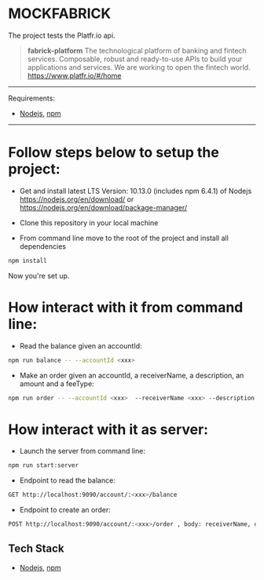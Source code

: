 MOCKFABRICK
========

The project tests the Platfr.io api. 

> **fabrick-platform** The technological platform of banking and fintech services.
Composable, robust and ready-to-use APIs to build your applications and services.
We are working to open the fintech world. https://www.platfr.io/#/home

------------
Requirements:
  - [Nodejs][], [npm][]
------------
# Follow steps below to setup the project:

- Get and install latest LTS Version: 10.13.0 (includes npm 6.4.1) of Nodejs https://nodejs.org/en/download/ or https://nodejs.org/en/download/package-manager/

- Clone this repository in your local machine

- From command line move to the root of the project and install all dependencies 
```bash
npm install
```
Now you're set up.

# How interact with it from command line:
- Read the balance given an accountId:
```bash
npm run balance -- --accountId <xxx>
```
- Make an order given an accountId, a receiverName, a description, an amount and a feeType:
```bash
npm run order -- --accountId <xxx>  --receiverName <xxx> --description <xxx> --amount <xxx> --currency <xxx> --feeType <xxx>
```

# How interact with it as server:
- Launch the server from command line:
```bash
npm run start:server
```
- Endpoint to read the balance:
```bash
GET http://localhost:9090/account/:<xxx>/balance
```
- Endpoint to create an order:
```bash
POST http://localhost:9090/account/:<xxx>/order , body: receiverName, description, amount, currency, feeType
```

Tech Stack
----------

  - [Nodejs][], [npm][]

[Nodejs]: http://nodejs.org
[npm]: http://npmjs.com

